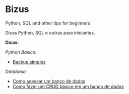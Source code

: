 # Bizus
Python, SQL and other tips for beginners.

Dicas Python, SQL e outras para iniciantes.

**Dicas:**

*Python Basics:*
- [Backup simples](simple-folder-backup)


*Database:*
- [Como acessar um banco de dados](database-basics)
- [Como fazer um CRUD básico em um banco de dados](database-crud-python-sqlite3)
